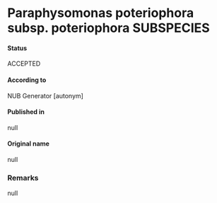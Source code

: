 Paraphysomonas poteriophora subsp. poteriophora SUBSPECIES
=======

#### Status
ACCEPTED

#### According to
NUB Generator [autonym]

#### Published in
null

#### Original name
null

### Remarks
null